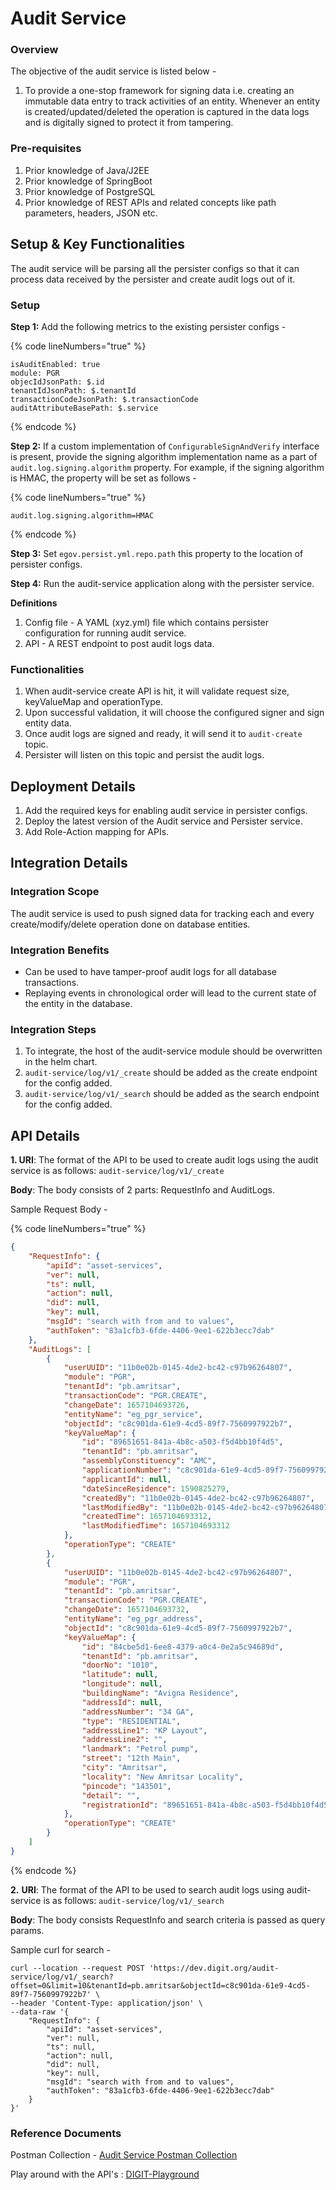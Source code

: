 # Audit Service

### Overview <a href="#overview" id="overview"></a>

The objective of the audit service is listed below -

1. To provide a one-stop framework for signing data i.e. creating an immutable data entry to track activities of an entity. Whenever an entity is created/updated/deleted the operation is captured in the data logs and is digitally signed to protect it from tampering.

### Pre-requisites <a href="#pre-requisites" id="pre-requisites"></a>

1. Prior knowledge of Java/J2EE
2. Prior knowledge of SpringBoot
3. Prior knowledge of PostgreSQL
4. Prior knowledge of REST APIs and related concepts like path parameters, headers, JSON etc.

## Setup & Key Functionalities <a href="#setup-and-key-functionalities" id="setup-and-key-functionalities"></a>

The audit service will be parsing all the persister configs so that it can process data received by the persister and create audit logs out of it.

### **Setup**

**Step 1:** Add the following metrics to the existing persister configs -

{% code lineNumbers="true" %}
```
isAuditEnabled: true
module: PGR
objecIdJsonPath: $.id
tenantIdJsonPath: $.tenantId
transactionCodeJsonPath: $.transactionCode
auditAttributeBasePath: $.service
```
{% endcode %}

**Step 2:** If a custom implementation of `ConfigurableSignAndVerify` interface is present, provide the signing algorithm implementation name as a part of `audit.log.signing.algorithm` property. For example, if the signing algorithm is HMAC, the property will be set as follows -

{% code lineNumbers="true" %}
```
audit.log.signing.algorithm=HMAC
```
{% endcode %}

**Step 3:** Set `egov.persist.yml.repo.path` this property to the location of persister configs.

**Step 4:** Run the audit-service application along with the persister service.

**Definitions**

1. Config file - A YAML (xyz.yml) file which contains persister configuration for running audit service.
2. API - A REST endpoint to post audit logs data.

### **Functionalities**

1. When audit-service create API is hit, it will validate request size, keyValueMap and operationType.
2. Upon successful validation, it will choose the configured signer and sign entity data.
3. Once audit logs are signed and ready, it will send it to `audit-create` topic.
4. Persister will listen on this topic and persist the audit logs.

## Deployment Details <a href="#deployment-details" id="deployment-details"></a>

1. Add the required keys for enabling audit service in persister configs.
2. Deploy the latest version of the Audit service and Persister service.
3. Add Role-Action mapping for APIs.

## Integration Details <a href="#integration" id="integration"></a>

### Integration Scope <a href="#integration-scope" id="integration-scope"></a>

The audit service is used to push signed data for tracking each and every create/modify/delete operation done on database entities.

### Integration Benefits <a href="#integration-benefits" id="integration-benefits"></a>

* Can be used to have tamper-proof audit logs for all database transactions.
* Replaying events in chronological order will lead to the current state of the entity in the database.

### Integration Steps <a href="#steps-to-integration" id="steps-to-integration"></a>

1. To integrate, the host of the audit-service module should be overwritten in the helm chart.
2. `audit-service/log/v1/_create` should be added as the create endpoint for the config added.
3. `audit-service/log/v1/_search` should be added as the search endpoint for the config added.

## API Details <a href="#api-details" id="api-details"></a>

**1. URI**: The format of the API to be used to create audit logs using the audit service is as follows:  `audit-service/log/v1/_create`

**Body**: The body consists of 2 parts: RequestInfo and AuditLogs.

Sample Request Body -

{% code lineNumbers="true" %}
```json
{
    "RequestInfo": {
        "apiId": "asset-services",
        "ver": null,
        "ts": null,
        "action": null,
        "did": null,
        "key": null,
        "msgId": "search with from and to values",
        "authToken": "83a1cfb3-6fde-4406-9ee1-622b3ecc7dab"
    },
    "AuditLogs": [
        {
            "userUUID": "11b0e02b-0145-4de2-bc42-c97b96264807",
            "module": "PGR",
            "tenantId": "pb.amritsar",
            "transactionCode": "PGR.CREATE",
            "changeDate": 1657104693726,
            "entityName": "eg_pgr_service",
            "objectId": "c8c901da-61e9-4cd5-89f7-7560997922b7",
            "keyValueMap": {
                "id": "89651651-841a-4b8c-a503-f5d4bb10f4d5",
                "tenantId": "pb.amritsar",
                "assemblyConstituency": "AMC",
                "applicationNumber": "c8c901da-61e9-4cd5-89f7-7560997922b7",
                "applicantId": null,
                "dateSinceResidence": 1590825279,
                "createdBy": "11b0e02b-0145-4de2-bc42-c97b96264807",
                "lastModifiedBy": "11b0e02b-0145-4de2-bc42-c97b96264807",
                "createdTime": 1657104693312,
                "lastModifiedTime": 1657104693312
            },
            "operationType": "CREATE"
        },
        {
            "userUUID": "11b0e02b-0145-4de2-bc42-c97b96264807",
            "module": "PGR",
            "tenantId": "pb.amritsar",
            "transactionCode": "PGR.CREATE",
            "changeDate": 1657104693732,
            "entityName": "eg_pgr_address",
            "objectId": "c8c901da-61e9-4cd5-89f7-7560997922b7",
            "keyValueMap": {
                "id": "84cbe5d1-6ee8-4379-a0c4-0e2a5c94689d",
                "tenantId": "pb.amritsar",
                "doorNo": "1010",
                "latitude": null,
                "longitude": null,
                "buildingName": "Avigna Residence",
                "addressId": null,
                "addressNumber": "34 GA",
                "type": "RESIDENTIAL",
                "addressLine1": "KP Layout",
                "addressLine2": "",
                "landmark": "Petrol pump",
                "street": "12th Main",
                "city": "Amritsar",
                "locality": "New Amritsar Locality",
                "pincode": "143501",
                "detail": "",
                "registrationId": "89651651-841a-4b8c-a503-f5d4bb10f4d5"
            },
            "operationType": "CREATE"
        }
    ]
}
```
{% endcode %}



**2.** **URI**: The format of the API to be used to search audit logs using audit-service is as follows:  `audit-service/log/v1/_search`

**Body**: The body consists RequestInfo and search criteria is passed as query params.

Sample curl for search -

```
curl --location --request POST 'https://dev.digit.org/audit-service/log/v1/_search?offset=0&limit=10&tenantId=pb.amritsar&objectId=c8c901da-61e9-4cd5-89f7-7560997922b7' \
--header 'Content-Type: application/json' \
--data-raw '{
    "RequestInfo": {
        "apiId": "asset-services",
        "ver": null,
        "ts": null,
        "action": null,
        "did": null,
        "key": null,
        "msgId": "search with from and to values",
        "authToken": "83a1cfb3-6fde-4406-9ee1-622b3ecc7dab"
    }
}'
```

### Reference Documents <a href="#postman-collection-audit-service-postman-collection" id="postman-collection-audit-service-postman-collection"></a>

Postman Collection - [Audit Service Postman Collection](https://www.getpostman.com/collections/27d92894fa32f72b83f5)

Play around with the API's : [DIGIT-Playground](https://digit-api.apidog.io/doc-507201)&#x20;

